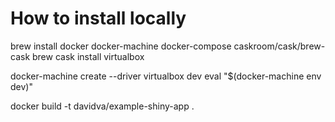 How to install locally
======================

brew install docker docker-machine docker-compose caskroom/cask/brew-cask
brew cask install virtualbox

docker-machine create --driver virtualbox dev
eval "$(docker-machine env dev)"

docker build -t davidva/example-shiny-app .

